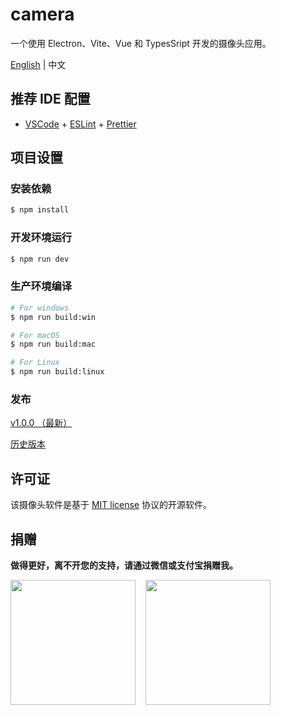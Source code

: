 # camera

一个使用 Electron、Vite、Vue 和 TypesSript 开发的摄像头应用。

[English](./README.md) | 中文

## 推荐 IDE 配置

- [VSCode](https://code.visualstudio.com/) + [ESLint](https://marketplace.visualstudio.com/items?itemName=dbaeumer.vscode-eslint) + [Prettier](https://marketplace.visualstudio.com/items?itemName=esbenp.prettier-vscode)

## 项目设置

### 安装依赖

```bash
$ npm install
```

### 开发环境运行

```bash
$ npm run dev
```

### 生产环境编译

```bash
# For windows
$ npm run build:win

# For macOS
$ npm run build:mac

# For Linux
$ npm run build:linux
```

### 发布

[v1.0.0 （最新）](https://github.com/xushulang/camera/releases/tag/v1.0.0)

[历史版本](https://github.com/xushulang/camera/releases)

## 许可证

该摄像头软件是基于 [MIT license](https://opensource.org/licenses/MIT) 协议的开源软件。

## 捐赠

**做得更好，离不开您的支持，请通过微信或支付宝捐赠我。**

<p style="display: flex; gap: 16px">
  <img
    src="https://user-images.githubusercontent.com/52433214/215743605-68f30fcc-fc84-4567-90ad-4d1768ba11ae.png"
    style="width: 200px"
  />
  <img
    src="https://user-images.githubusercontent.com/52433214/215743668-45d95d68-72b1-477b-bd27-eff9403fa88e.png"
    style="width: 200px"
  />
</p>
